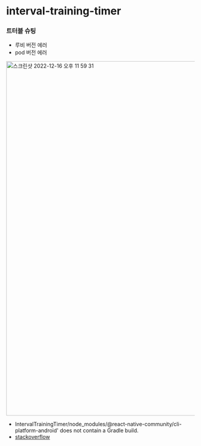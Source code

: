 # interval-training-timer


### 트터블 슈팅 

* 루비 버전 에러 
* pod 버전 에러

<img width="946" alt="스크린샷 2022-12-16 오후 11 59 31" src="https://user-images.githubusercontent.com/53357210/208126098-ef797eac-3bc9-427b-b093-0b0eb6afa1ec.png">


* IntervalTrainingTimer/node_modules/@react-native-community/cli-platform-android' does not contain a Gradle build. 
* [stackoverflow](https://stackoverflow.com/questions/59422584/react-native-build-failed-in-android-react-native-community-cli-platform-andro)


